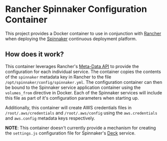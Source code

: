 # Rancher Spinnaker Configuration Container

This project provides a Docker container to use in conjunction with [Rancher](rancher.com) when deploying the [Spinnaker](spinnaker.io) continuous deployment platform.

## How does it work?

This container leverages Rancher's [Meta-Data API](http://docs.rancher.com/rancher/metadata-service/) to provide the configuration for each individual service.
The container copies the contents of the `spinnaker` metadata key in Rancher to the file `/opt/spinnaker/config/spinnaker.yml`.
The configuration container can then be bound to the Spinnaker service application container using the `volumes_from` directive in Docker.
Each of the Spinnaker services will include this file as part of it's configuration parameters when starting up.

Additionally, this container will create AWS credentials files in `/root/.aws/credentials` and `/root/.aws/config` using the `aws.credentials` and `aws.config` metadata keys respectively.

__NOTE__: This container doesn't currently provide a mechanism for creating the `settings.js` configuration file for Spinnaker's [Deck](https://github.com/spinnaker/deck) service.
